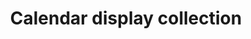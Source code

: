 ---
layout: pattern
categories: [patterns, collection]
title: Calendar display collection
type: [detail-page]
permalink: /patterns/collection/collection-calendar-display/
variations: true
overview: For items tied to a date, use the Calendar Display. 
description: |
  For items tied to a date, use the Calendar Display. This variation adds a calendar thumbnail to track the date. Perfect for event based designs. _see more details on functionality on the [default collection](/patterns/collection) page_
usa-link: "https://designsystem.digital.gov/components/collection/"
collection:
  - title: Gears of Government President’s Award winners
    description: Today, the Administration announces the winners of the Gears of Government President’s Award. This program recognizes the contributions of individuals and teams across the federal workforce who make a profound difference in the lives of the American people.
    month: 9
    day: 30
    year: 2020
    link: https://trumpadministration.archives.performance.gov/presidents-winners-press-release/
yml: |
  
  collection:
   - title: Gears of Government President’s Award winners
     description: Today, the Administration announces the winners of the Gears of Government President’s Award. This program recognizes the contributions of individuals and teams across the federal workforce who make a profound difference in the lives of the American people.
     link: https://trumpadministration.archives.performance.gov/sba-wosb-dashboard/
     month: 9
     day: 30
     year: 2020
     link: https://trumpadministration.archives.performance.gov/presidents-winners-press-release/

jekyll: |

  "{% include patterns/collection/collection-calendar-display-jk.md %}"
### Paths to view design and code... 
## designimg: can be used to show an image of the design until a coded version can be created. The htmlpath & csspath should be located in the pattens folder. Read more about creating coded components in /docs/creating-patterns 
# designimg: 
htmlpath: patterns/collection/collection-calendar-display.md
csspath: patterns/collection/index.scss
---